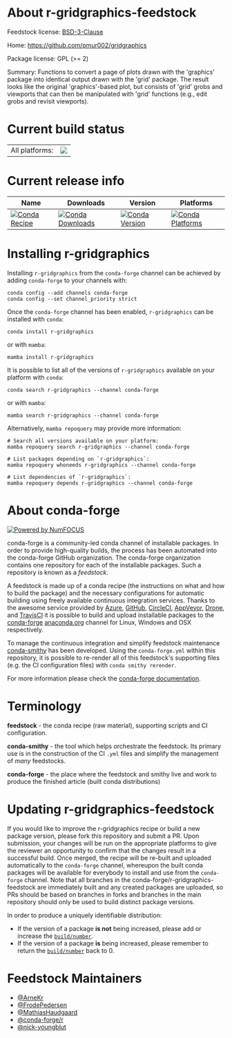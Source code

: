 About r-gridgraphics-feedstock
==============================

Feedstock license: [BSD-3-Clause](https://github.com/conda-forge/r-gridgraphics-feedstock/blob/main/LICENSE.txt)

Home: https://github.com/pmur002/gridgraphics

Package license: GPL (>= 2)

Summary: Functions to convert a page of plots drawn with the  'graphics' package into identical output drawn with the 'grid' package. The result looks like the original 'graphics'-based plot, but consists of 'grid' grobs and viewports that can then be manipulated with  'grid' functions (e.g., edit grobs and revisit viewports).

Current build status
====================


<table><tr><td>All platforms:</td>
    <td>
      <a href="https://dev.azure.com/conda-forge/feedstock-builds/_build/latest?definitionId=1214&branchName=main">
        <img src="https://dev.azure.com/conda-forge/feedstock-builds/_apis/build/status/r-gridgraphics-feedstock?branchName=main">
      </a>
    </td>
  </tr>
</table>

Current release info
====================

| Name | Downloads | Version | Platforms |
| --- | --- | --- | --- |
| [![Conda Recipe](https://img.shields.io/badge/recipe-r--gridgraphics-green.svg)](https://anaconda.org/conda-forge/r-gridgraphics) | [![Conda Downloads](https://img.shields.io/conda/dn/conda-forge/r-gridgraphics.svg)](https://anaconda.org/conda-forge/r-gridgraphics) | [![Conda Version](https://img.shields.io/conda/vn/conda-forge/r-gridgraphics.svg)](https://anaconda.org/conda-forge/r-gridgraphics) | [![Conda Platforms](https://img.shields.io/conda/pn/conda-forge/r-gridgraphics.svg)](https://anaconda.org/conda-forge/r-gridgraphics) |

Installing r-gridgraphics
=========================

Installing `r-gridgraphics` from the `conda-forge` channel can be achieved by adding `conda-forge` to your channels with:

```
conda config --add channels conda-forge
conda config --set channel_priority strict
```

Once the `conda-forge` channel has been enabled, `r-gridgraphics` can be installed with `conda`:

```
conda install r-gridgraphics
```

or with `mamba`:

```
mamba install r-gridgraphics
```

It is possible to list all of the versions of `r-gridgraphics` available on your platform with `conda`:

```
conda search r-gridgraphics --channel conda-forge
```

or with `mamba`:

```
mamba search r-gridgraphics --channel conda-forge
```

Alternatively, `mamba repoquery` may provide more information:

```
# Search all versions available on your platform:
mamba repoquery search r-gridgraphics --channel conda-forge

# List packages depending on `r-gridgraphics`:
mamba repoquery whoneeds r-gridgraphics --channel conda-forge

# List dependencies of `r-gridgraphics`:
mamba repoquery depends r-gridgraphics --channel conda-forge
```


About conda-forge
=================

[![Powered by
NumFOCUS](https://img.shields.io/badge/powered%20by-NumFOCUS-orange.svg?style=flat&colorA=E1523D&colorB=007D8A)](https://numfocus.org)

conda-forge is a community-led conda channel of installable packages.
In order to provide high-quality builds, the process has been automated into the
conda-forge GitHub organization. The conda-forge organization contains one repository
for each of the installable packages. Such a repository is known as a *feedstock*.

A feedstock is made up of a conda recipe (the instructions on what and how to build
the package) and the necessary configurations for automatic building using freely
available continuous integration services. Thanks to the awesome service provided by
[Azure](https://azure.microsoft.com/en-us/services/devops/), [GitHub](https://github.com/),
[CircleCI](https://circleci.com/), [AppVeyor](https://www.appveyor.com/),
[Drone](https://cloud.drone.io/welcome), and [TravisCI](https://travis-ci.com/)
it is possible to build and upload installable packages to the
[conda-forge](https://anaconda.org/conda-forge) [anaconda.org](https://anaconda.org/)
channel for Linux, Windows and OSX respectively.

To manage the continuous integration and simplify feedstock maintenance
[conda-smithy](https://github.com/conda-forge/conda-smithy) has been developed.
Using the ``conda-forge.yml`` within this repository, it is possible to re-render all of
this feedstock's supporting files (e.g. the CI configuration files) with ``conda smithy rerender``.

For more information please check the [conda-forge documentation](https://conda-forge.org/docs/).

Terminology
===========

**feedstock** - the conda recipe (raw material), supporting scripts and CI configuration.

**conda-smithy** - the tool which helps orchestrate the feedstock.
                   Its primary use is in the construction of the CI ``.yml`` files
                   and simplify the management of *many* feedstocks.

**conda-forge** - the place where the feedstock and smithy live and work to
                  produce the finished article (built conda distributions)


Updating r-gridgraphics-feedstock
=================================

If you would like to improve the r-gridgraphics recipe or build a new
package version, please fork this repository and submit a PR. Upon submission,
your changes will be run on the appropriate platforms to give the reviewer an
opportunity to confirm that the changes result in a successful build. Once
merged, the recipe will be re-built and uploaded automatically to the
`conda-forge` channel, whereupon the built conda packages will be available for
everybody to install and use from the `conda-forge` channel.
Note that all branches in the conda-forge/r-gridgraphics-feedstock are
immediately built and any created packages are uploaded, so PRs should be based
on branches in forks and branches in the main repository should only be used to
build distinct package versions.

In order to produce a uniquely identifiable distribution:
 * If the version of a package **is not** being increased, please add or increase
   the [``build/number``](https://docs.conda.io/projects/conda-build/en/latest/resources/define-metadata.html#build-number-and-string).
 * If the version of a package **is** being increased, please remember to return
   the [``build/number``](https://docs.conda.io/projects/conda-build/en/latest/resources/define-metadata.html#build-number-and-string)
   back to 0.

Feedstock Maintainers
=====================

* [@ArneKr](https://github.com/ArneKr/)
* [@FrodePedersen](https://github.com/FrodePedersen/)
* [@MathiasHaudgaard](https://github.com/MathiasHaudgaard/)
* [@conda-forge/r](https://github.com/conda-forge/r/)
* [@nick-youngblut](https://github.com/nick-youngblut/)

